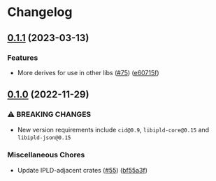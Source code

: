 # Changelog

## [0.1.1](https://github.com/ucan-wg/rs-ucan/compare/ucan-v0.1.0...ucan-v0.1.1) (2023-03-13)


### Features

* More derives for use in other libs ([#75](https://github.com/ucan-wg/rs-ucan/issues/75)) ([e60715f](https://github.com/ucan-wg/rs-ucan/commit/e60715f94f3b15b27ae7c1443cd4abae983d93ae))

## [0.1.0](https://github.com/ucan-wg/rs-ucan/compare/ucan-v0.1.0...ucan-v0.1.0) (2022-11-29)


### ⚠ BREAKING CHANGES

* New version requirements include `cid@0.9`, `libipld-core@0.15` and `libipld-json@0.15`

### Miscellaneous Chores

* Update IPLD-adjacent crates ([#55](https://github.com/ucan-wg/rs-ucan/issues/55)) ([bf55a3f](https://github.com/ucan-wg/rs-ucan/commit/bf55a3ffad0095d88c6b33b0cd6504e66918064a))
